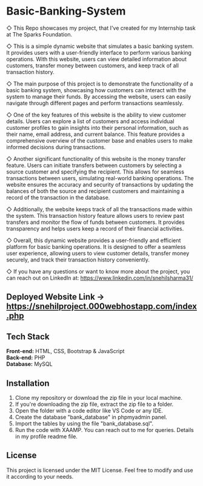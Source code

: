 # Basic-Banking-System

◇ This Repo showcases my project, that I've created for my Internship task at The Sparks Foundation.

◇ This is a simple dynamic website that simulates a basic banking system. It provides users with a user-friendly interface to perform various banking operations. With this website, users can view detailed information about customers, transfer money between customers, and keep track of all transaction history.

◇ The main purpose of this project is to demonstrate the functionality of a basic banking system, showcasing how customers can interact with the system to manage their funds. By accessing the website, users can easily navigate through different pages and perform transactions seamlessly.

◇ One of the key features of this website is the ability to view customer details. Users can explore a list of customers and access individual customer profiles to gain insights into their personal information, such as their name, email address, and current balance. This feature provides a comprehensive overview of the customer base and enables users to make informed decisions during transactions.

◇ Another significant functionality of this website is the money transfer feature. Users can initiate transfers between customers by selecting a source customer and specifying the recipient. This allows for seamless transactions between users, simulating real-world banking operations. The website ensures the accuracy and security of transactions by updating the balances of both the source and recipient customers and maintaining a record of the transaction in the database.

◇ Additionally, the website keeps track of all the transactions made within the system. This transaction history feature allows users to review past transfers and monitor the flow of funds between customers. It provides transparency and helps users keep a record of their financial activities.

◇ Overall, this dynamic website provides a user-friendly and efficient platform for basic banking operations. It is designed to offer a seamless user experience, allowing users to view customer details, transfer money securely, and track their transaction history conveniently.

◇ If you have any questions or want to know more about the project, you can reach out on LinkedIn at: https://www.linkedin.com/in/snehilsharma31/

## Deployed Website Link -> https://snehilproject.000webhostapp.com/index.php

## Tech Stack

**Front-end:** HTML, CSS, Bootstrap & JavaScript <br>
**Back-end:** PHP <br>
**Database:** MySQL

## Installation
1. Clone my repository or download the zip file in your local machine.
2. If you're downloading the zip file, extract the zip file to a folder.
3. Open the folder with a code editor like VS Code or any IDE.
4. Create the database "bank_database" in phpmyadmin panel.
5. Import the tables by using the file "bank_database.sql".
6. Run the code with XAAMP. You can reach out to me for queries. Details in my profile readme file.

## License
This project is licensed under the MIT License. Feel free to modify and use it according to your needs.
